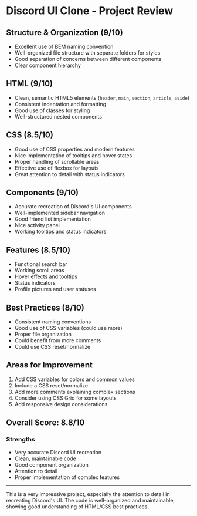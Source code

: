 # Discord UI Clone - Project Review

## Structure & Organization (9/10)

- Excellent use of BEM naming convention
- Well-organized file structure with separate folders for styles
- Good separation of concerns between different components
- Clear component hierarchy

## HTML (9/10)

- Clean, semantic HTML5 elements (`header`, `main`, `section`, `article`, `aside`)
- Consistent indentation and formatting
- Good use of classes for styling
- Well-structured nested components

## CSS (8.5/10)

- Good use of CSS properties and modern features
- Nice implementation of tooltips and hover states
- Proper handling of scrollable areas
- Effective use of flexbox for layouts
- Great attention to detail with status indicators

## Components (9/10)

- Accurate recreation of Discord's UI components
- Well-implemented sidebar navigation
- Good friend list implementation
- Nice activity panel
- Working tooltips and status indicators

## Features (8.5/10)

- Functional search bar
- Working scroll areas
- Hover effects and tooltips
- Status indicators
- Profile pictures and user statuses

## Best Practices (8/10)

- Consistent naming conventions
- Good use of CSS variables (could use more)
- Proper file organization
- Could benefit from more comments
- Could use CSS reset/normalize

## Areas for Improvement

1. Add CSS variables for colors and common values
2. Include a CSS reset/normalize
3. Add more comments explaining complex sections
4. Consider using CSS Grid for some layouts
5. Add responsive design considerations

## Overall Score: 8.8/10

### Strengths

- Very accurate Discord UI recreation
- Clean, maintainable code
- Good component organization
- Attention to detail
- Proper implementation of complex features

---

This is a very impressive project, especially the attention to detail in recreating Discord's UI. The code is well-organized and maintainable, showing good understanding of HTML/CSS best practices.
